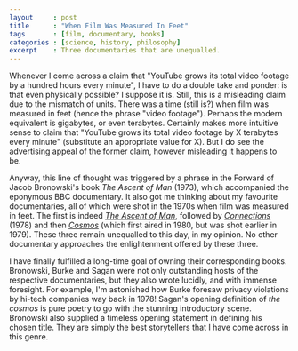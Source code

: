 ```yaml
---
layout     : post
title      : "When Film Was Measured In Feet"
tags       : [film, documentary, books]
categories : [science, history, philosophy]
excerpt    : Three documentaries that are unequalled.
---
```



Whenever I come across a claim that "YouTube grows its total video footage by a
hundred hours every minute", I have to do a double take and ponder: is that
even physically possible? I suppose it is. Still, this is a misleading claim
due to the mismatch of units. There was a time (still is?) when film was
measured in feet (hence the phrase "video footage"). Perhaps the modern
equivalent is gigabytes, or even terabytes. Certainly makes more intuitive
sense to claim that "YouTube grows its total video footage by X terabytes every
minute" (substitute an appropriate value for X). But I do see the advertising
appeal of the former claim, however misleading it happens to be.

Anyway, this line of thought was triggered by a phrase in the Forward of Jacob
Bronowski's book *The Ascent of Man* (1973), which accompanied the eponymous
BBC documentary. It also got me thinking about my favourite documentaries, all
of which were shot in the 1970s when film was measured in feet. The first is
indeed [*The Ascent of Man*][bronowski], followed by [*Connections*][burke]
(1978) and then [*Cosmos*][sagan] (which first aired in 1980, but was shot
earlier in 1979). These three remain unequalled to this day, in my opinion. No
other documentary approaches the enlightenment offered by these three.

I have finally fulfilled a long-time goal of owning their corresponding
books. Bronowski, Burke and Sagan were not only outstanding hosts of the
respective documentaries, but they also wrote lucidly, and with immense
foresight. For example, I'm astonished how Burke foresaw privacy violations by
hi-tech companies way back in 1978! Sagan's opening definition of *the cosmos*
is pure poetry to go with the stunning introductory scene. Bronowski also
supplied a timeless opening statement in defining his chosen title. They are
simply the best storytellers that I have come across in this genre.

[bronowski]: https://en.wikipedia.org/wiki/The_Ascent_of_Man
[burke]:     https://en.wikipedia.org/wiki/Connections_(TV_series)
[sagan]:     https://en.wikipedia.org/wiki/Cosmos:_A_Personal_Voyage
